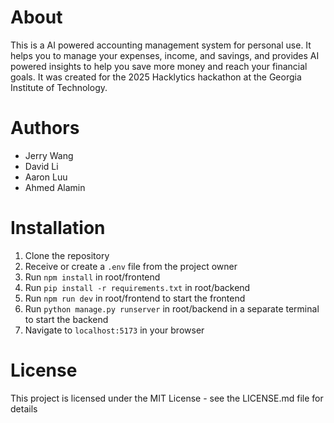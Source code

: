 About
=====
This is a AI powered accounting management system for personal use. It helps you to manage your expenses,
income, and savings, and provides AI powered insights to help you save more money and reach your financial
goals. It was created for the 2025 Hacklytics hackathon at the Georgia Institute of Technology.

Authors
=======
- Jerry Wang
- David Li
- Aaron Luu
- Ahmed Alamin

Installation
============
1. Clone the repository
3. Receive or create a `.env` file from the project owner
2. Run `npm install` in root/frontend
3. Run `pip install -r requirements.txt` in root/backend
4. Run `npm run dev` in root/frontend to start the frontend
5. Run `python manage.py runserver` in root/backend in a separate terminal to start the backend
6. Navigate to `localhost:5173` in your browser

License
=======
This project is licensed under the MIT License - see the LICENSE.md file for details

